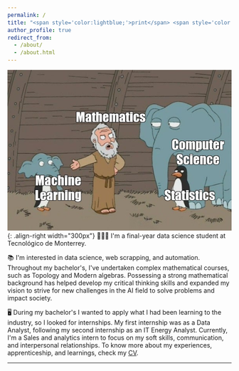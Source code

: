 ```yaml
---
permalink: /
title: "<span style='color:lightblue;'>print</span> <span style='color:grey;'>(</span> <span style='color:lightgreen;'>'Hello, World! I\'m Axel'</span> <span style='color:grey;'>)</span>"
author_profile: true
redirect_from: 
  - /about/
  - /about.html
---
```


![ML joke](/images/mljoke.png){: .align-right width="300px"}
👨🏻‍💻 I'm a final-year data science student at Tecnológico de Monterrey.

📚 I'm interested in data science, web scrapping, and automation. Throughout my bachelor's, I've undertaken complex mathematical courses, such as Topology and Modern algebras. Possessing a strong mathematical background has helped develop my critical thinking skills and expanded my vision to strive for new challenges in the AI field to solve problems and impact society.

🖥️ During my bachelor's I wanted to apply what I had been learning to the industry, so I looked for internships. My first internship was as a Data Analyst, following my second internship as an IT Energy Analyst. Currently, I'm a Sales and analytics intern to focus on my soft skills, communication, and interpersonal relationships. To know more about my experiences, apprenticeship, and learnings, check my [CV](https://axelqc.github.io/cv/).


------